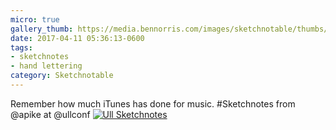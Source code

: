 ```yaml
---
micro: true
gallery_thumb: https://media.bennorris.com/images/sketchnotable/thumbs/ull-2017-sketchnotes-15.jpg
date: 2017-04-11 05:36:13-0600
tags:
- sketchnotes
- hand lettering
category: Sketchnotable
---
```


Remember how much iTunes has done for music. #Sketchnotes from @apike at @ullconf [![Ull Sketchnotes](https://media.bennorris.com/images/sketchnotable/ull-2017/ull-2017-sketchnotes-15.jpg)](https://media.bennorris.com/images/sketchnotable/ull-2017/ull-2017-sketchnotes-15.jpg)